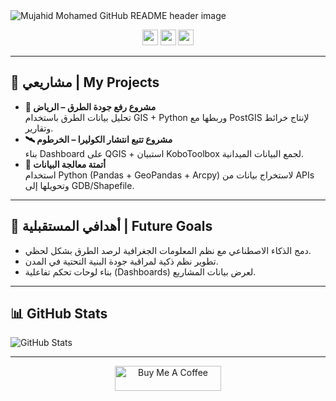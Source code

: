 <img src="https://github.com/YOUR-USERNAME/YOUR-USERNAME/blob/main/header.png" alt="Mujahid Mohamed GitHub README header image">

<p align="center">
<a href="https://www.linkedin.com/in/YOUR-LINKEDIN"><img src="https://img.shields.io/badge/linkedin-%230077B5.svg?&style=for-the-badge&logo=linkedin&logoColor=white" height=25></a> 
<a href="mailto:YOUR-EMAIL"><img src="https://img.shields.io/badge/Gmail-D14836.svg?&style=for-the-badge&logo=gmail&logoColor=white" height=25></a> 
<a href="https://github.com/YOUR-USERNAME"><img src="https://img.shields.io/badge/GitHub-181717.svg?&style=for-the-badge&logo=github&logoColor=white" height=25></a> 
</p>

---

<h2>🚀 مشاريعي | My Projects</h2>

<ul>
  <li><b>📍 مشروع رفع جودة الطرق – الرياض</b><br>تحليل بيانات الطرق باستخدام GIS + Python وربطها مع PostGIS لإنتاج خرائط وتقارير.</li>
  <li><b>🛰️ مشروع تتبع انتشار الكوليرا – الخرطوم</b><br>بناء Dashboard على QGIS + استبيان KoboToolbox لجمع البيانات الميدانية.</li>
  <li><b>🤖 أتمتة معالجة البيانات</b><br>استخدام Python (Pandas + GeoPandas + Arcpy) لاستخراج بيانات من APIs وتحويلها إلى GDB/Shapefile.</li>
</ul>

---

<h2>🎯 أهدافي المستقبلية | Future Goals</h2>
<ul>
  <li>دمج الذكاء الاصطناعي مع نظم المعلومات الجغرافية لرصد الطرق بشكل لحظي.</li>
  <li>تطوير نظم ذكية لمراقبة جودة البنية التحتية في المدن.</li>
  <li>بناء لوحات تحكم تفاعلية (Dashboards) لعرض بيانات المشاريع.</li>
</ul>

---

<h2>📊 GitHub Stats</h2>
<p><img src="https://github-readme-stats.vercel.app/api?username=YOUR-USERNAME&show_icons=true&theme=radical" alt="GitHub Stats"></p>

---

<p align="center">
  <a href="https://www.buymeacoffee.com/YOUR-USERNAME" target="_blank">
      <img src="https://cdn.buymeacoffee.com/buttons/default-red.png" alt="Buy Me A Coffee" height="40" width="170">
  </a>
</p>
